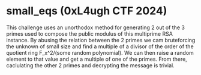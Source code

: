 # small_eqs (0xL4ugh CTF 2024)
This challenge uses an unorthodox method for generating 2 out of the 3 primes used to compose the public modulus of this multiprime RSA instance. By abusing the relation between the 2 primes we cam bruteforcing the unknown of small size and find a multiple of a divisor of the order of the quotient ring F_x^2/(some random polynomial). We can then raise a random element to that value and get a multiple of one of the primes. From there, caclulating the other 2 primes and decrypting the message is trivial.